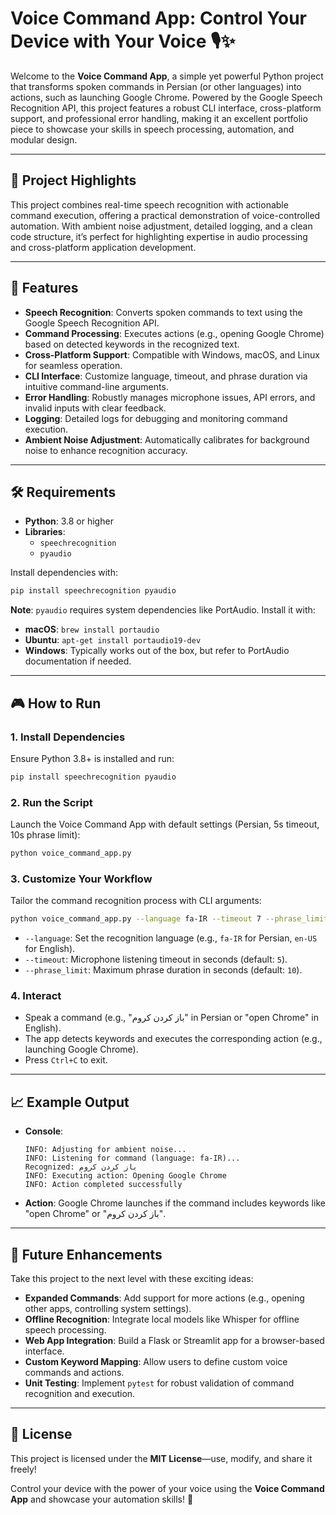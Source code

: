 # Voice Command App: Control Your Device with Your Voice 🎙️✨

Welcome to the **Voice Command App**, a simple yet powerful Python project that transforms spoken commands in Persian (or other languages) into actions, such as launching Google Chrome. Powered by the Google Speech Recognition API, this project features a robust CLI interface, cross-platform support, and professional error handling, making it an excellent portfolio piece to showcase your skills in speech processing, automation, and modular design.

---

## 🌟 Project Highlights
This project combines real-time speech recognition with actionable command execution, offering a practical demonstration of voice-controlled automation. With ambient noise adjustment, detailed logging, and a clean code structure, it’s perfect for highlighting expertise in audio processing and cross-platform application development.

---

## 🚀 Features
- **Speech Recognition**: Converts spoken commands to text using the Google Speech Recognition API.
- **Command Processing**: Executes actions (e.g., opening Google Chrome) based on detected keywords in the recognized text.
- **Cross-Platform Support**: Compatible with Windows, macOS, and Linux for seamless operation.
- **CLI Interface**: Customize language, timeout, and phrase duration via intuitive command-line arguments.
- **Error Handling**: Robustly manages microphone issues, API errors, and invalid inputs with clear feedback.
- **Logging**: Detailed logs for debugging and monitoring command execution.
- **Ambient Noise Adjustment**: Automatically calibrates for background noise to enhance recognition accuracy.

---

## 🛠️ Requirements
- **Python**: 3.8 or higher
- **Libraries**:
  - `speechrecognition`
  - `pyaudio`

Install dependencies with:
```bash
pip install speechrecognition pyaudio
```

**Note**: `pyaudio` requires system dependencies like PortAudio. Install it with:
- **macOS**: `brew install portaudio`
- **Ubuntu**: `apt-get install portaudio19-dev`
- **Windows**: Typically works out of the box, but refer to PortAudio documentation if needed.

---

## 🎮 How to Run

### 1. Install Dependencies
Ensure Python 3.8+ is installed and run:
```bash
pip install speechrecognition pyaudio
```

### 2. Run the Script
Launch the Voice Command App with default settings (Persian, 5s timeout, 10s phrase limit):
```bash
python voice_command_app.py
```

### 3. Customize Your Workflow
Tailor the command recognition process with CLI arguments:
```bash
python voice_command_app.py --language fa-IR --timeout 7 --phrase_limit 15
```
- `--language`: Set the recognition language (e.g., `fa-IR` for Persian, `en-US` for English).
- `--timeout`: Microphone listening timeout in seconds (default: `5`).
- `--phrase_limit`: Maximum phrase duration in seconds (default: `10`).

### 4. Interact
- Speak a command (e.g., "باز کردن کروم" in Persian or "open Chrome" in English).
- The app detects keywords and executes the corresponding action (e.g., launching Google Chrome).
- Press `Ctrl+C` to exit.

---

## 📈 Example Output
- **Console**:
  ```
  INFO: Adjusting for ambient noise...
  INFO: Listening for command (language: fa-IR)...
  Recognized: باز کردن کروم
  INFO: Executing action: Opening Google Chrome
  INFO: Action completed successfully
  ```
- **Action**: Google Chrome launches if the command includes keywords like "open Chrome" or "باز کردن کروم".

---

## 🔮 Future Enhancements
Take this project to the next level with these exciting ideas:
- **Expanded Commands**: Add support for more actions (e.g., opening other apps, controlling system settings).
- **Offline Recognition**: Integrate local models like Whisper for offline speech processing.
- **Web App Integration**: Build a Flask or Streamlit app for a browser-based interface.
- **Custom Keyword Mapping**: Allow users to define custom voice commands and actions.
- **Unit Testing**: Implement `pytest` for robust validation of command recognition and execution.

---

## 📜 License
This project is licensed under the **MIT License**—use, modify, and share it freely!

Control your device with the power of your voice using the **Voice Command App** and showcase your automation skills! 🚀